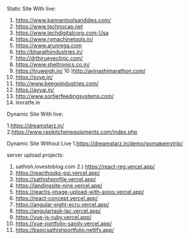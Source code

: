 Static Site With live:

1) https://www.kannantoolsanddies.com/
2) https://www.technocap.net
3) https://www.techdigitalcorp.com-Usa
4) https://www.rvmachinetools.in/
5) https://www.arunrega.com
6) http://bharathiindustries.in/
7) http://drthirueyeclinic.com/
8) https://www.sheltronics.co.in/
9) https://truweigh.in/
10 )http://avinashimarathon.com/
11) https://svve.in/
12) http://www.beegoindustries.com/
13) https://ayyai.in/
14) http://www.sortierfeedingsystems.com/
15) limratfe.in
    
Dynamic Site With live:

1.https://dreamstarz.in/
2.https://www.rasikitchenequipments.com/index.php

Dynamic Site Without Live
1.https://dreamstarz.in/demo/gomakemytrip/

server upload projects:
1) sathish.lovestoblog.com
2.) https://react-reg.vercel.app/
3) https://reacthooks-psi.vercel.app/
4) https://sathishprofile.vercel.app/
5) https://landingsite-nine.vercel.app/
6) https://reactjs-image-upload-with-axios.vercel.app/
7) https://react-concept.vercel.app/
8) https://angular-eight-ecru.vercel.app/
9) https://angulartask-lac.vercel.app/
10) https://vue-js-ruby.vercel.app/
11) https://vue-portfolio-sandy.vercel.app/
12) https://basicsathishportfolio.netlify.app/


